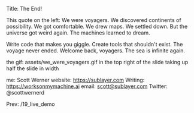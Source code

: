 Title: The End!

<!-- Left side of the slide: -->
This quote on the left:
We were voyagers.
We discovered continents of possibility.
We got comfortable.
We drew maps.
We settled down.
But the universe got weird again.
The machines learned to dream.

Write code that makes you giggle.
Create tools that shouldn't exist.
The voyage never ended.
Welcome back, voyagers.
The sea is infinite again.


<!-- Right side of the slide: -->
the gif: assets/we_were_voyagers.gif in the top right of the slide taking up
half the slide in width

<!-- below it larger, readable font size-->
me: Scott Werner
website: https://sublayer.com
Writing: https://worksonmymachine.ai
email: scott@sublayer.com
Twitter: @scottwernerd

Prev: /19_live_demo
